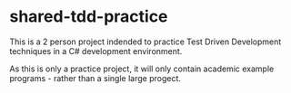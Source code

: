 # shared-tdd-practice
This is a 2 person project indended to practice Test Driven Development techniques in a C# development environment.

As this is only a practice project, it will only contain academic example programs - rather than a single large progect.